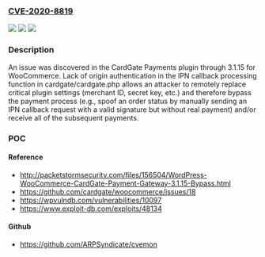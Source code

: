 ### [CVE-2020-8819](https://cve.mitre.org/cgi-bin/cvename.cgi?name=CVE-2020-8819)
![](https://img.shields.io/static/v1?label=Product&message=n%2Fa&color=blue)
![](https://img.shields.io/static/v1?label=Version&message=n%2Fa&color=blue)
![](https://img.shields.io/static/v1?label=Vulnerability&message=n%2Fa&color=brighgreen)

### Description

An issue was discovered in the CardGate Payments plugin through 3.1.15 for WooCommerce. Lack of origin authentication in the IPN callback processing function in cardgate/cardgate.php allows an attacker to remotely replace critical plugin settings (merchant ID, secret key, etc.) and therefore bypass the payment process (e.g., spoof an order status by manually sending an IPN callback request with a valid signature but without real payment) and/or receive all of the subsequent payments.

### POC

#### Reference
- http://packetstormsecurity.com/files/156504/WordPress-WooCommerce-CardGate-Payment-Gateway-3.1.15-Bypass.html
- https://github.com/cardgate/woocommerce/issues/18
- https://wpvulndb.com/vulnerabilities/10097
- https://www.exploit-db.com/exploits/48134

#### Github
- https://github.com/ARPSyndicate/cvemon

